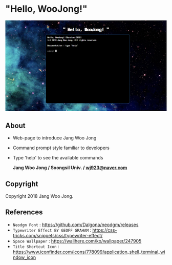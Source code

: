# "Hello, WooJong!"

![main_screen](img\main_screen.png)

## About

- Web-page to introduce Jang Woo Jong

- Command prompt style familiar to developers

- Type 'help' to see the available commands

  **Jang Woo Jong / Soongsil Univ. / wj923@naver.com**

## Copyright
Copyright 2018 Jang Woo Jong.

## References
- `Neodgm Font` : https://github.com/Dalgona/neodgm/releases
- `Typewriter Effect BY GEOFF GRAHAM` : https://css-tricks.com/snippets/css/typewriter-effect/
- `Space Wallpaper` : https://wallhere.com/ko/wallpaper/247905
- `Title Shortcut Icon` : https://www.iconfinder.com/icons/778099/application_shell_terminal_window_icon